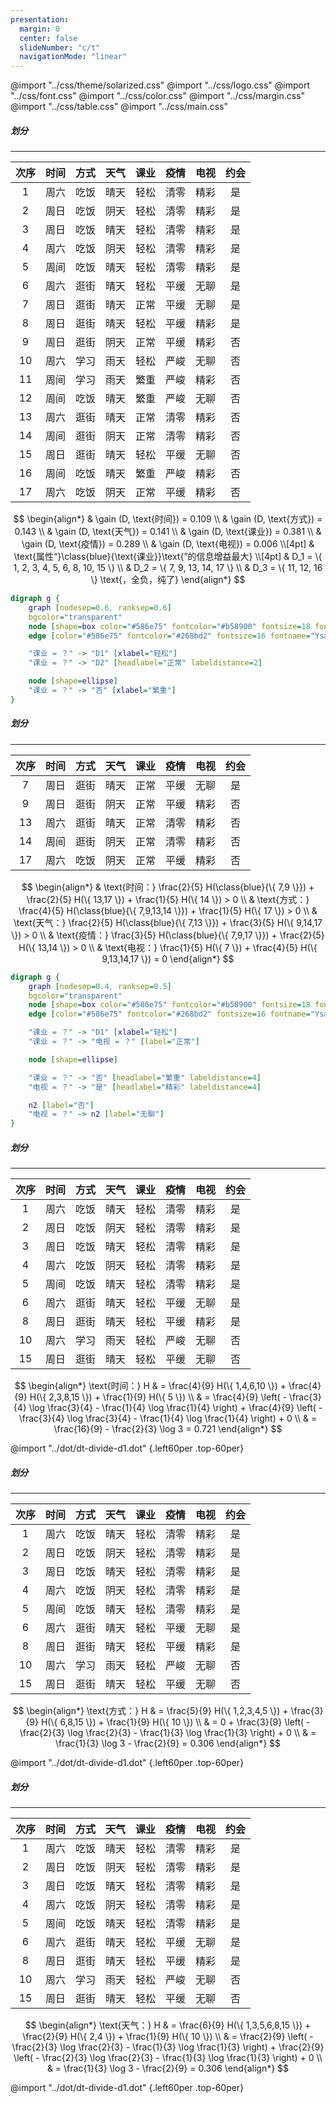 ```yaml
---
presentation:
  margin: 0
  center: false
  slideNumber: "c/t"
  navigationMode: "linear"
---
```


@import "../css/theme/solarized.css"
@import "../css/logo.css"
@import "../css/font.css"
@import "../css/color.css"
@import "../css/margin.css"
@import "../css/table.css"
@import "../css/main.css"

<!-- slide data-notes="" -->

##### 划分

---

<div class="threelines column7-border-right-solid head-highlight-1 tr-hover row9-border-top-dashed top-3 fs10 left4 righta">

| 次序 | 时间 | 方式 | 天气 | 课业 | 疫情 | 电视 | 约会 |
| :--: | :--: | :--: | :--: | :--: | :--: | :--: | :--: |
|  1   | 周六 | 吃饭 | 晴天 | 轻松 | 清零 | 精彩 |  是  |
|  2   | 周日 | 吃饭 | 阴天 | 轻松 | 清零 | 精彩 |  是  |
|  3   | 周日 | 吃饭 | 晴天 | 轻松 | 清零 | 精彩 |  是  |
|  4   | 周六 | 吃饭 | 阴天 | 轻松 | 清零 | 精彩 |  是  |
|  5   | 周间 | 吃饭 | 晴天 | 轻松 | 清零 | 精彩 |  是  |
|  6   | 周六 | 逛街 | 晴天 | 轻松 | 平缓 | 无聊 |  是  |
|  7   | 周日 | 逛街 | 晴天 | 正常 | 平缓 | 无聊 |  是  |
|  8   | 周日 | 逛街 | 晴天 | 轻松 | 平缓 | 精彩 |  是  |
|  9   | 周日 | 逛街 | 阴天 | 正常 | 平缓 | 精彩 |  否  |
|  10  | 周六 | 学习 | 雨天 | 轻松 | 严峻 | 无聊 |  否  |
|  11  | 周间 | 学习 | 雨天 | 繁重 | 严峻 | 精彩 |  否  |
|  12  | 周间 | 吃饭 | 晴天 | 繁重 | 严峻 | 无聊 |  否  |
|  13  | 周六 | 逛街 | 晴天 | 正常 | 清零 | 精彩 |  否  |
|  14  | 周间 | 逛街 | 阴天 | 正常 | 清零 | 精彩 |  否  |
|  15  | 周日 | 逛街 | 晴天 | 轻松 | 平缓 | 无聊 |  否  |
|  16  | 周间 | 吃饭 | 晴天 | 繁重 | 严峻 | 精彩 |  否  |
|  17  | 周六 | 吃饭 | 阴天 | 正常 | 平缓 | 精彩 |  否  |

</div>

<div class="left55per fs16 top-60per">

$$
\begin{align*}
    & \gain (D, \text{时间}) = 0.109 \\
    & \gain (D, \text{方式}) = 0.143 \\
    & \gain (D, \text{天气}) = 0.141 \\
    & \gain (D, \text{课业}) = 0.381 \\
    & \gain (D, \text{疫情}) = 0.289 \\
    & \gain (D, \text{电视}) = 0.006 \\[4pt]
    & \text{属性“}\class{blue}{\text{课业}}\text{”的信息增益最大} \\[4pt]
    & D_1 = \{ 1, 2, 3, 4, 5, 6, 8, 10, 15 \} \\
    & D_2 = \{ 7, 9, 13, 14, 17 \} \\
    & D_3 = \{ 11, 12, 16 \} \text{，全负，纯了}
\end{align*}
$$

</div>

```dot {.left60per .top0}
digraph g {
    graph [nodesep=0.6, ranksep=0.6]
    bgcolor="transparent"
    node [shape=box color="#586e75" fontcolor="#b58900" fontsize=18 fontname="Ysabeau,LXGWWenKai"]
    edge [color="#586e75" fontcolor="#268bd2" fontsize=16 fontname="Ysabeau,LXGWWenKai" arrowhead=none]

    "课业 = ？" -> "D1" [xlabel="轻松"]
    "课业 = ？" -> "D2" [headlabel="正常" labeldistance=2]

    node [shape=ellipse]
    "课业 = ？" -> "否" [xlabel="繁重"]
}
```

<!-- slide vertical=true data-notes="" -->

##### 划分

---

<div class="threelines column7-border-right-solid head-highlight-1 tr-hover row2-border-top-dashed top-3 fs10 left4 righta">

| 次序 | 时间 | 方式 | 天气 | 课业 | 疫情 | 电视 | 约会 |
| :--: | :--: | :--: | :--: | :--: | :--: | :--: | :--: |
|  7   | 周日 | 逛街 | 晴天 | 正常 | 平缓 | 无聊 |  是  |
|  9   | 周日 | 逛街 | 阴天 | 正常 | 平缓 | 精彩 |  否  |
|  13  | 周六 | 逛街 | 晴天 | 正常 | 清零 | 精彩 |  否  |
|  14  | 周间 | 逛街 | 阴天 | 正常 | 清零 | 精彩 |  否  |
|  17  | 周六 | 吃饭 | 阴天 | 正常 | 平缓 | 精彩 |  否  |

</div>

$$
\begin{align*}
    & \text{时间：} \frac{2}{5} H(\class{blue}{\{ 7,9 \}}) + \frac{2}{5} H(\{ 13,17 \}) + \frac{1}{5} H(\{ 14 \}) > 0 \\
    & \text{方式：} \frac{4}{5} H(\class{blue}{\{ 7,9,13,14 \}}) + \frac{1}{5} H(\{ 17 \}) > 0 \\
    & \text{天气：} \frac{2}{5} H(\class{blue}{\{ 7,13 \}}) + \frac{3}{5} H(\{ 9,14,17 \}) > 0 \\
    & \text{疫情：} \frac{3}{5} H(\class{blue}{\{ 7,9,17 \}}) + \frac{2}{5} H(\{ 13,14 \}) > 0 \\
    & \text{电视：} \frac{1}{5} H(\{ 7 \}) + \frac{4}{5} H(\{ 9,13,14,17 \}) = 0
\end{align*}
$$

```dot {.left60per .top-57per}
digraph g {
    graph [nodesep=0.4, ranksep=0.5]
    bgcolor="transparent"
    node [shape=box color="#586e75" fontcolor="#b58900" fontsize=18 fontname="Ysabeau,LXGWWenKai"]
    edge [color="#586e75" fontcolor="#268bd2" fontsize=16 fontname="Ysabeau,LXGWWenKai" arrowhead=none]

    "课业 = ？" -> "D1" [xlabel="轻松"]
    "课业 = ？" -> "电视 = ？" [label="正常"]

    node [shape=ellipse]

    "课业 = ？" -> "否" [headlabel="繁重" labeldistance=4]
    "电视 = ？" -> "是" [headlabel="精彩" labeldistance=4]

    n2 [label="否"]
    "电视 = ？" -> n2 [label="无聊"]
}
```

<!-- slide data-notes="" -->

##### 划分

---

<div class="threelines column7-border-right-solid head-highlight-1 tr-hover row8-border-top-dashed top-3 fs10 left4 righta">

| 次序 | 时间 | 方式 | 天气 | 课业 | 疫情 | 电视 | 约会 |
| :--: | :--: | :--: | :--: | :--: | :--: | :--: | :--: |
|  1   | 周六 | 吃饭 | 晴天 | 轻松 | 清零 | 精彩 |  是  |
|  2   | 周日 | 吃饭 | 阴天 | 轻松 | 清零 | 精彩 |  是  |
|  3   | 周日 | 吃饭 | 晴天 | 轻松 | 清零 | 精彩 |  是  |
|  4   | 周六 | 吃饭 | 阴天 | 轻松 | 清零 | 精彩 |  是  |
|  5   | 周间 | 吃饭 | 晴天 | 轻松 | 清零 | 精彩 |  是  |
|  6   | 周六 | 逛街 | 晴天 | 轻松 | 平缓 | 无聊 |  是  |
|  8   | 周日 | 逛街 | 晴天 | 轻松 | 平缓 | 精彩 |  是  |
|  10  | 周六 | 学习 | 雨天 | 轻松 | 严峻 | 无聊 |  否  |
|  15  | 周日 | 逛街 | 晴天 | 轻松 | 平缓 | 无聊 |  否  |

</div>

$$
\begin{align*}
    \text{时间：} H & = \frac{4}{9} H(\{ 1,4,6,10 \}) + \frac{4}{9} H(\{ 2,3,8,15 \}) + \frac{1}{9} H(\{ 5 \}) \\
    & = \frac{4}{9} \left( - \frac{3}{4} \log \frac{3}{4} - \frac{1}{4} \log \frac{1}{4} \right) + \frac{4}{9} \left( - \frac{3}{4} \log \frac{3}{4} - \frac{1}{4} \log \frac{1}{4} \right) + 0 \\
    & = \frac{16}{9} - \frac{2}{3} \log 3 = 0.721
\end{align*}
$$

@import "../dot/dt-divide-d1.dot" {.left60per .top-60per}

<!-- slide vertical=true data-notes="" -->

##### 划分

---

<div class="threelines column7-border-right-solid head-highlight-1 tr-hover row8-border-top-dashed top-3 fs10 left4 righta">

| 次序 | 时间 | 方式 | 天气 | 课业 | 疫情 | 电视 | 约会 |
| :--: | :--: | :--: | :--: | :--: | :--: | :--: | :--: |
|  1   | 周六 | 吃饭 | 晴天 | 轻松 | 清零 | 精彩 |  是  |
|  2   | 周日 | 吃饭 | 阴天 | 轻松 | 清零 | 精彩 |  是  |
|  3   | 周日 | 吃饭 | 晴天 | 轻松 | 清零 | 精彩 |  是  |
|  4   | 周六 | 吃饭 | 阴天 | 轻松 | 清零 | 精彩 |  是  |
|  5   | 周间 | 吃饭 | 晴天 | 轻松 | 清零 | 精彩 |  是  |
|  6   | 周六 | 逛街 | 晴天 | 轻松 | 平缓 | 无聊 |  是  |
|  8   | 周日 | 逛街 | 晴天 | 轻松 | 平缓 | 精彩 |  是  |
|  10  | 周六 | 学习 | 雨天 | 轻松 | 严峻 | 无聊 |  否  |
|  15  | 周日 | 逛街 | 晴天 | 轻松 | 平缓 | 无聊 |  否  |

</div>

$$
\begin{align*}
    \text{方式：} H & = \frac{5}{9} H(\{ 1,2,3,4,5 \}) + \frac{3}{9} H(\{ 6,8,15 \}) + \frac{1}{9} H(\{ 10 \}) \\
    & = 0 + \frac{3}{9} \left( - \frac{2}{3} \log \frac{2}{3} - \frac{1}{3} \log \frac{1}{3} \right) + 0 \\
    & = \frac{1}{3} \log 3 - \frac{2}{9} = 0.306
\end{align*}
$$

@import "../dot/dt-divide-d1.dot" {.left60per .top-60per}

<!-- slide vertical=true data-notes="" -->

##### 划分

---

<div class="threelines column7-border-right-solid head-highlight-1 tr-hover row8-border-top-dashed top-3 fs10 left4 righta">

| 次序 | 时间 | 方式 | 天气 | 课业 | 疫情 | 电视 | 约会 |
| :--: | :--: | :--: | :--: | :--: | :--: | :--: | :--: |
|  1   | 周六 | 吃饭 | 晴天 | 轻松 | 清零 | 精彩 |  是  |
|  2   | 周日 | 吃饭 | 阴天 | 轻松 | 清零 | 精彩 |  是  |
|  3   | 周日 | 吃饭 | 晴天 | 轻松 | 清零 | 精彩 |  是  |
|  4   | 周六 | 吃饭 | 阴天 | 轻松 | 清零 | 精彩 |  是  |
|  5   | 周间 | 吃饭 | 晴天 | 轻松 | 清零 | 精彩 |  是  |
|  6   | 周六 | 逛街 | 晴天 | 轻松 | 平缓 | 无聊 |  是  |
|  8   | 周日 | 逛街 | 晴天 | 轻松 | 平缓 | 精彩 |  是  |
|  10  | 周六 | 学习 | 雨天 | 轻松 | 严峻 | 无聊 |  否  |
|  15  | 周日 | 逛街 | 晴天 | 轻松 | 平缓 | 无聊 |  否  |

</div>

$$
\begin{align*}
    \text{天气：} H & = \frac{6}{9} H(\{ 1,3,5,6,8,15 \}) + \frac{2}{9} H(\{ 2,4 \}) + \frac{1}{9} H(\{ 10 \}) \\
    & = \frac{2}{9} \left( - \frac{2}{3} \log \frac{2}{3} - \frac{1}{3} \log \frac{1}{3} \right) + \frac{2}{9} \left( - \frac{2}{3} \log \frac{2}{3} - \frac{1}{3} \log \frac{1}{3} \right) + 0 \\
    & = \frac{1}{3} \log 3 - \frac{2}{9} = 0.306
\end{align*}
$$

@import "../dot/dt-divide-d1.dot" {.left60per .top-60per}
